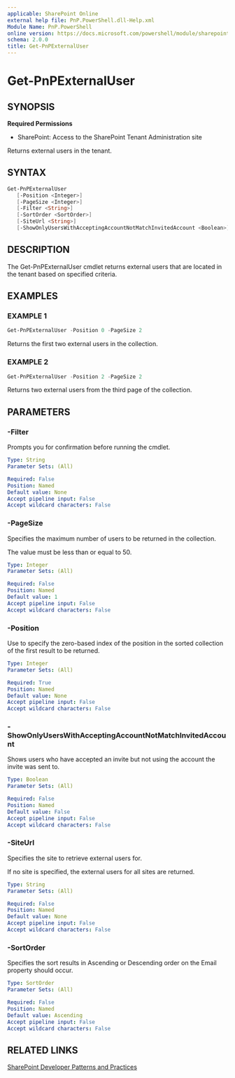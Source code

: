 ```yaml
---
applicable: SharePoint Online
external help file: PnP.PowerShell.dll-Help.xml
Module Name: PnP.PowerShell
online version: https://docs.microsoft.com/powershell/module/sharepoint-pnp/get-pnpexternaluser
schema: 2.0.0
title: Get-PnPExternalUser
---
```


# Get-PnPExternalUser

## SYNOPSIS

**Required Permissions**

* SharePoint: Access to the SharePoint Tenant Administration site

Returns external users in the tenant.

## SYNTAX

```powershell
Get-PnPExternalUser
   [-Position <Integer>]
   [-PageSize <Integer>]
   [-Filter <String>]
   [-SortOrder <SortOrder>]
   [-SiteUrl <String>]
   [-ShowOnlyUsersWithAcceptingAccountNotMatchInvitedAccount <Boolean>]
```

## DESCRIPTION

The Get-PnPExternalUser cmdlet returns external users that are located in the tenant based on specified criteria.

## EXAMPLES

### EXAMPLE 1
```powershell
Get-PnPExternalUser -Position 0 -PageSize 2
```

Returns the first two external users in the collection.

### EXAMPLE 2
```powershell
Get-PnPExternalUser -Position 2 -PageSize 2
```

Returns two external users from the third page of the collection.


## PARAMETERS

### -Filter
Prompts you for confirmation before running the cmdlet.

```yaml
Type: String
Parameter Sets: (All)

Required: False
Position: Named
Default value: None
Accept pipeline input: False
Accept wildcard characters: False
```

### -PageSize
Specifies the maximum number of users to be returned in the collection.

The value must be less than or equal to 50.
```yaml
Type: Integer
Parameter Sets: (All)

Required: False
Position: Named
Default value: 1
Accept pipeline input: False
Accept wildcard characters: False
```

### -Position
Use to specify the zero-based index of the position in the sorted collection of the first result to be returned.

```yaml
Type: Integer
Parameter Sets: (All)

Required: True
Position: Named
Default value: None
Accept pipeline input: False
Accept wildcard characters: False
```

### -ShowOnlyUsersWithAcceptingAccountNotMatchInvitedAccount
Shows users who have accepted an invite but not using the account the invite was sent to.

```yaml
Type: Boolean
Parameter Sets: (All)

Required: False
Position: Named
Default value: False
Accept pipeline input: False
Accept wildcard characters: False
```

### -SiteUrl
Specifies the site to retrieve external users for.

If no site is specified, the external users for all sites are returned.

```yaml
Type: String
Parameter Sets: (All)

Required: False
Position: Named
Default value: None
Accept pipeline input: False
Accept wildcard characters: False
```

### -SortOrder
Specifies the sort results in Ascending or Descending order on the Email property should occur.

```yaml
Type: SortOrder
Parameter Sets: (All)

Required: False
Position: Named
Default value: Ascending
Accept pipeline input: False
Accept wildcard characters: False
```

## RELATED LINKS

[SharePoint Developer Patterns and Practices](https://aka.ms/sppnp)